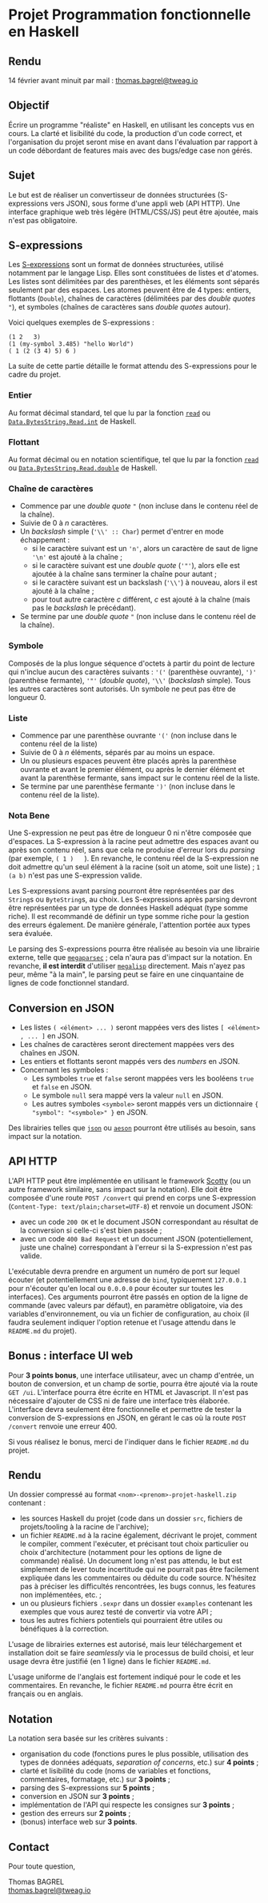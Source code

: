 # Projet Programmation fonctionnelle en Haskell

## Rendu

14 février avant minuit par mail : thomas.bagrel@tweag.io

## Objectif

Écrire un programme "réaliste" en Haskell, en utilisant les concepts vus en cours. La clarté et lisibilité du code, la production d'un code correct, et l'organisation du projet seront mise en avant dans l'évaluation par rapport à un code débordant de features mais avec des bugs/edge case non gérés.

## Sujet

Le but est de réaliser un convertisseur de données structurées (S-expressions vers JSON), sous forme d'une appli web (API HTTP). Une interface graphique web très légère (HTML/CSS/JS) peut être ajoutée, mais n'est pas obligatoire.

## S-expressions

Les [S-expressions](https://en.wikipedia.org/wiki/S-expression) sont un format de données structurées, utilisé notamment par le langage Lisp. Elles sont constituées de listes et d'atomes. Les listes sont délimitées par des parenthèses, et les éléments sont séparés seulement par des espaces. Les atomes peuvent être de 4 types: entiers, flottants (`Double`), chaînes de caractères (délimitées par des _double quotes_ `"`), et symboles (chaînes de caractères sans _double quotes_ autour).

Voici quelques exemples de S-expressions :

```
(1 2   3)
(1 (my-symbol 3.485) "hello World")
( 1 (2 (3 4) 5) 6 )
```

La suite de cette partie détaille le format attendu des S-expressions pour le cadre du projet.

### Entier

Au format décimal standard, tel que lu par la fonction [`read`](https://hackage.haskell.org/package/base-4.19.0.0/docs/Prelude.html#v:read) ou [`Data.BytesString.Read.int`](https://hackage.haskell.org/package/bytestring-read-0.3.1/docs/Data-ByteString-Read.html#v:int) de Haskell.

### Flottant

Au format décimal ou en notation scientifique, tel que lu par la fonction [`read`](https://hackage.haskell.org/package/base-4.19.0.0/docs/Prelude.html#v:read) ou [`Data.BytesString.Read.double`](https://hackage.haskell.org/package/bytestring-read-0.3.1/docs/Data-ByteString-Read.html#v:int) de Haskell.

### Chaîne de caractères

- Commence par une _double quote_ `"` (non incluse dans le contenu réel de la chaîne).
- Suivie de 0 à _n_ caractères.
- Un _backslash_ simple (`'\\' :: Char`) permet d'entrer en mode échappement :
  - si le caractère suivant est un `'n'`, alors un caractère de saut de ligne `'\n'` est ajouté à la chaîne ;
  - si le caractère suivant est une _double quote_ (`'"'`), alors elle est ajoutée à la chaîne sans terminer la chaîne pour autant ;
  - si le caractère suivant est un backslash (`'\\'`) à nouveau, alors il est ajouté à la chaîne ;
  - pour tout autre caractère _c_ différent, _c_ est ajouté à la chaîne (mais pas le _backslash_ le précédant).
- Se termine par une _double quote_ `"` (non incluse dans le contenu réel de la chaîne).

### Symbole

Composés de la plus longue séquence d'octets à partir du point de lecture qui n'inclue aucun des caractères suivants : `'('` (parenthèse ouvrante), `')'` (parenthèse fermante), `'"'` (_double quote_), `'\\'` (_backslash_ simple). Tous les autres caractères sont autorisés. Un symbole ne peut pas être de longueur 0.

### Liste

- Commence par une parenthèse ouvrante `'('` (non incluse dans le contenu réel de la liste)
- Suivie de 0 à _n_ éléments, séparés par au moins un espace.
- Un ou plusieurs espaces peuvent être placés après la parenthèse ouvrante et avant le premier élément, ou après le dernier élément et avant la parenthèse fermante, sans impact sur le contenu réel de la liste.
- Se termine par une parenthèse fermante `')'` (non incluse dans le contenu réel de la liste).

### Nota Bene

Une S-expression ne peut pas être de longueur 0 ni n'être composée que d'espaces. La S-expression à la racine peut admettre des espaces avant ou après son contenu réel, sans que cela ne produise d'erreur lors du _parsing_ (par exemple, ` ( 1 )    `). En revanche, le contenu réel de la S-expression ne doit admettre qu'un seul élément à la racine (soit un atome, soit une liste) ; `1 (a b)` n'est pas une S-expression valide.

Les S-expressions avant parsing pourront être représentées par des `String`s ou `ByteString`s, au choix. Les S-expressions après parsing devront être représentées par un type de données Haskell adéquat (type somme riche). Il est recommandé de définir un type somme riche pour la gestion des erreurs également. De manière générale, l'attention portée aux types sera évaluée.

Le parsing des S-expressions pourra être réalisée au besoin via une librairie externe, telle que [`megaparsec`](https://hackage.haskell.org/package/megaparsec) ; cela n'aura pas d'impact sur la notation. En revanche, **il est interdit** d'utiliser [`megalisp`](`https://hackage.haskell.org/package/megalisp`) directement. Mais n'ayez pas peur, même "à la main", le parsing peut se faire en une cinquantaine de lignes de code fonctionnel standard.

## Conversion en JSON

- Les listes `( <élément> ... )` seront mappées vers des listes `[ <élément> , ... ]` en JSON.
- Les chaînes de caractères seront directement mappées vers des chaînes en JSON.
- Les entiers et flottants seront mappés vers des _numbers_ en JSON.
- Concernant les symboles :
  - Les symboles `true` et `false` seront mappées vers les booléens `true` et `false` en JSON.
  - Le symbole `null` sera mappé vers la valeur `null` en JSON.
  - Les autres symboles `<symbole>` seront mappés vers un dictionnaire `{ "symbol": "<symbole>" }` en JSON.

Des librairies telles que [`json`](https://hackage.haskell.org/package/json-0.9/candidate/docs/Text-JSON.html) ou [`aeson`](https://hackage.haskell.org/package/aeson-2.2.1.0/docs/Data-Aeson.html) pourront être utilisés au besoin, sans impact sur la notation.

## API HTTP

L'API HTTP peut être implémentée en utilisant le framework [Scotty](https://hackage.haskell.org/package/scotty-0.12.0/docs/Web-Scotty.html) (ou un autre framework similaire, sans impact sur la notation). Elle doit être composée d'une route `POST /convert` qui prend en corps une S-expression (`Content-Type: text/plain;charset=UTF-8`) et renvoie un document JSON:

- avec un code `200 OK` et le document JSON correspondant au résultat de la conversion si celle-ci s'est bien passée ;
- avec un code `400 Bad Request` et un document JSON (potentiellement, juste une chaîne) correspondant à l'erreur si la S-expression n'est pas valide.

L'exécutable devra prendre en argument un numéro de port sur lequel écouter (et potentiellement une adresse de `bind`, typiquement `127.0.0.1` pour n'écouter qu'en local ou `0.0.0.0` pour écouter sur toutes les interfaces). Ces arguments pourront être passés en option de la ligne de commande (avec valeurs par défaut), en paramètre obligatoire, via des variables d'environnement, ou via un fichier de configuration, au choix (il faudra seulement indiquer l'option retenue et l'usage attendu dans le `README.md` du projet).

## Bonus : interface UI web

Pour **3 points bonus**, une interface utilisateur, avec un champ d'entrée, un bouton de conversion, et un champ de sortie, pourra être ajouté via la route `GET /ui`. L'interface pourra être écrite en HTML et Javascript. Il n'est pas nécessaire d'ajouter de CSS ni de faire une interface très élaborée. L'interface devra seulement être fonctionnelle et permettre de tester la conversion de S-expressions en JSON, en gérant le cas où la route `POST /convert` renvoie une erreur 400.

Si vous réalisez le bonus, merci de l'indiquer dans le fichier `README.md` du projet.

## Rendu

Un dossier compressé au format `<nom>-<prenom>-projet-haskell.zip` contenant :

- les sources Haskell du projet (code dans un dossier `src`, fichiers de projets/tooling à la racine de l'archive);
- un fichier `README.md` à la racine également, décrivant le projet, comment le compiler, comment l'exécuter, et précisant tout choix particulier ou choix d'architecture (notamment pour les options de ligne de commande) réalisé. Un document long n'est pas attendu, le but est simplement de lever toute incertitude qui ne pourrait pas être facilement expliquée dans les commentaires ou déduite du code source. N'hésitez pas à préciser les difficultés rencontrées, les bugs connus, les features non implémentées, etc. ;
- un ou plusieurs fichiers `.sexpr` dans un dossier `examples` contenant les exemples que vous aurez testé de convertir via votre API ;
- tous les autres fichiers potentiels qui pourraient être utiles ou bénéfiques à la correction.

L'usage de librairies externes est autorisé, mais leur téléchargement et installation doit se faire _seamlessly_ via le processus de build choisi, et leur usage devra être justifié (en 1 ligne) dans le fichier `README.md`.

L'usage uniforme de l'anglais est fortement indiqué pour le code et les commentaires. En revanche, le fichier `README.md` pourra être écrit en français ou en anglais.

## Notation

La notation sera basée sur les critères suivants :

- organisation du code (fonctions pures le plus possible, utilisation des types de données adéquats, _separation of concerns_, etc.) sur **4 points** ;
- clarté et lisibilité du code (noms de variables et fonctions, commentaires, formatage, etc.) sur **3 points** ;
- parsing des S-expressions sur **5 points** ;
- conversion en JSON sur **3 points** ;
- implémentation de l'API qui respecte les consignes sur **3 points** ;
- gestion des erreurs sur **2 points** ;
- (bonus) interface web sur **3 points**.

## Contact

Pour toute question,

Thomas BAGREL  
<thomas.bagrel@tweag.io>
